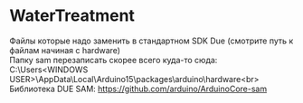# WaterTreatment
Файлы которые надо заменить в стандартном SDK Due (смотрите путь к файлам начиная с hardware)<br>
Папку sam перезаписать скорее всего куда-то сюда: C:\Users\<WINDOWS USER>\AppData\Local\Arduino15\packages\arduino\hardware\<br>
Библиотека DUE SAM: https://github.com/arduino/ArduinoCore-sam
